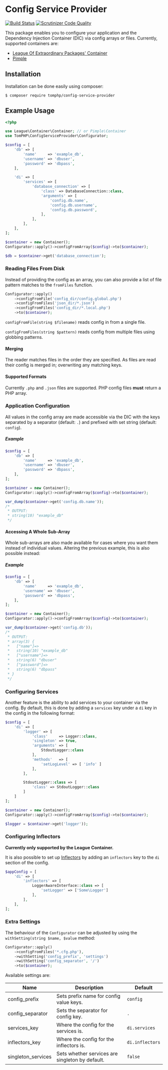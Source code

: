 # Config Service Provider

[![Build Status](https://api.travis-ci.org/tomphp/config-service-provider.svg)](https://api.travis-ci.org/tomphp/config-service-provider)
[![Scrutinizer Code Quality](https://scrutinizer-ci.com/g/tomphp/config-service-provider/badges/quality-score.png?b=master)](https://scrutinizer-ci.com/g/tomphp/config-service-provider/?branch=master)

This package enables you to configure your application and the Dependency
Injection Container (DIC) via config arrays or files. Currently, supported
containers are:

* [League Of Extraordinary Packages' Container](https://github.com/thephpleague/container)
* [Pimple](http://pimple.sensiolabs.org/)

## Installation

Installation can be done easily using composer:

```
$ composer require tomphp/config-service-provider
```

## Example Usage

```php
<?php

use League\Container\Container; // or Pimple\Container
use TomPHP\ConfigServiceProvider\Configurator;

$config = [
    'db' => [
        'name'     => 'example_db',
        'username' => 'dbuser',
        'password' => 'dbpass',
    ],

    'di' => [
        'services' => [
            'database_connection' => [
                'class' => DatabaseConnection::class,
                'arguments' => [
                    'config.db.name',
                    'config.db.username',
                    'config.db.password',
                ],
            ],
        ],
    ],
];

$container = new Container();
Configurator::apply()->configFromArray($config)->to($container);

$db = $container->get('database_connection');
```

### Reading Files From Disk

Instead of providing the config as an array, you can also provide a list of
file pattern matches to the `fromFiles` function.

```php
Configurator::apply()
    ->configFromFile('config_dir/config.global.php')
    ->configFromFiles('json_dir/*.json')
    ->configFromFiles('config_dir/*.local.php')
    ->to($container);
```

`configFromFile(string $filename)` reads config in from a single file.

`configFromFiles(string $pattern)` reads config from multiple files using
globbing patterns.

#### Merging

The reader matches files in the order they are specified. As files are
read their config is merged in; overwriting any matching keys.

#### Supported Formats

Currently `.php` and `.json` files are supported. PHP config files **must**
return a PHP array.

### Application Configuration

All values in the config array are made accessible via the DIC with the keys
separated by a separator (default: `.`) and prefixed with set string (default:
`config`).

##### Example

```php
$config = [
    'db' => [
        'name'     => 'example_db',
        'username' => 'dbuser',
        'password' => 'dbpass',
    ],
];

$container = new Container();
Configurator::apply()->configFromArray($config)->to($container);

var_dump($container->get('config.db.name'));
/*
 * OUTPUT:
 * string(10) "example_db"
 */
```

#### Accessing A Whole Sub-Array

Whole sub-arrays are also made available for cases where you want them instead
of individual values. Altering the previous example, this is also possible
instead:

##### Example

```php
$config = [
    'db' => [
        'name'     => 'example_db',
        'username' => 'dbuser',
        'password' => 'dbpass',
    ],
];

$container = new Container();
Configurator::apply()->configFromArray($config)->to($container);

var_dump($container->get('config.db'));
/*
 * OUTPUT:
 * array(3) {
 *   ["name"]=>
 *   string(10) "example_db"
 *   ["username"]=>
 *   string(6) "dbuser"
 *   ["password"]=>
 *   string(6) "dbpass"
 * }
 */
```

### Configuring Services

Another feature is the ability to add services to your container via the
config. By default, this is done by adding a `services` key under a `di` key in
the config in the following format:

```php
$config = [
    'di' => [
        'logger' => [
            'class'     => Logger::class,
            'singleton' => true,
            'arguments' => [
                StdoutLogger::class
            ],
            'methods'   => [
                'setLogLevel' => [ 'info' ]
            ],
        ],

        StdoutLogger::class => [
            'class' => StdoutLogger::class
        ]
    ]
];

$container = new Container();
Configurator::apply()->configFromArray($config)->to($container);

$logger = $container->get('logger'));
```

### Configuring Inflectors

**Currently only supported by the League Container.**

It is also possible to set up
[Inflectors](http://container.thephpleague.com/inflectors/) by adding an
`inflectors` key to the `di` section of the config.

```php
$appConfig = [
    'di' => [
        'inflectors' => [
            LoggerAwareInterface::class => [
                'setLogger' => ['Some\Logger']
            ],
        ],
    ],
];
```

### Extra Settings

The behaviour of the `Configurator` can be adjusted by using the
`withSetting(string $name, $value` method:

```php
Configurator::apply()
    ->configFromFiles('*.cfg.php'),
    ->withSetting('config_prefix', 'settings')
    ->withSetting('config_separator', '/')
    ->to($container);
```

Available settings are:

| Name               | Description                                     | Default         |
|--------------------|-------------------------------------------------|-----------------|
| config_prefix      | Sets prefix name for config value keys.         | `config`        |
| config_separator   | Sets the separator for config key.              | `.`             |
| services_key       | Where the config for the services is.           | `di.services`   |
| inflectors_key     | Where the config for the inflectors is.         | `di.inflectors` |
| singleton_services | Sets whether services are singleton by default. | `false`         |
